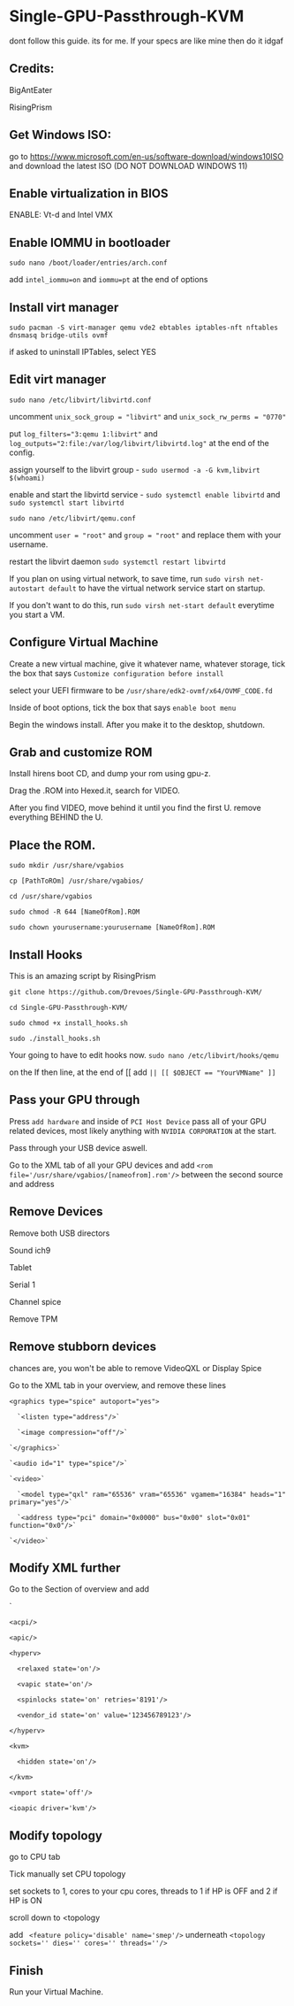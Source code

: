 # Single-GPU-Passthrough-KVM
dont follow this guide. its for me. If your specs are like mine then do it idgaf

## Credits:
BigAntEater

RisingPrism

## Get Windows ISO:
go to https://www.microsoft.com/en-us/software-download/windows10ISO and download the latest ISO (DO NOT DOWNLOAD WINDOWS 11)

## Enable virtualization in BIOS
ENABLE: Vt-d and Intel VMX

## Enable IOMMU in bootloader
`sudo nano /boot/loader/entries/arch.conf`

add `intel_iommu=on` and `iommu=pt` at the end of options

## Install virt manager
`sudo pacman -S virt-manager qemu vde2 ebtables iptables-nft nftables dnsmasq bridge-utils ovmf`

if asked to uninstall IPTables, select YES

## Edit virt manager
`sudo nano /etc/libvirt/libvirtd.conf`

uncomment `unix_sock_group = "libvirt"` and `unix_sock_rw_perms = "0770"`

put `log_filters="3:qemu 1:libvirt"` and `log_outputs="2:file:/var/log/libvirt/libvirtd.log"` at the end of the config.

assign yourself to the libvirt group - `sudo usermod -a -G kvm,libvirt $(whoami)`

enable and start the libvirtd service - `sudo systemctl enable libvirtd` and `sudo systemctl start libvirtd`

`sudo nano /etc/libvirt/qemu.conf`

uncomment `user = "root"` and `group = "root"` and replace them with your username.

restart the libvirt daemon `sudo systemctl restart libvirtd`

If you plan on using virtual network, to save time, run `sudo virsh net-autostart default` to have the virtual network service start on startup.

If you don't want to do this, run `sudo virsh net-start default` everytime you start a VM.

## Configure Virtual Machine
Create a new virtual machine, give it whatever name, whatever storage, tick the box that says `Customize configuration before install`

select your UEFI firmware to be `/usr/share/edk2-ovmf/x64/OVMF_CODE.fd`

Inside of boot options, tick the box that says `enable boot menu`

Begin the windows install. After you make it to the desktop, shutdown.

## Grab and customize ROM
Install hirens boot CD, and dump your rom using gpu-z.

Drag the .ROM into Hexed.it, search for VIDEO.

After you find VIDEO, move behind it until you find the first U. remove everything BEHIND the U.

## Place the ROM.

`sudo mkdir /usr/share/vgabios`

`cp [PathToROm] /usr/share/vgabios/`

`cd /usr/share/vgabios`

`sudo chmod -R 644 [NameOfRom].ROM`

`sudo chown yourusername:yourusername [NameOfRom].ROM`

## Install Hooks

This is an amazing script by RisingPrism

`git clone https://github.com/Drevoes/Single-GPU-Passthrough-KVM/`

`cd Single-GPU-Passthrough-KVM/`

`sudo chmod +x install_hooks.sh`

`sudo ./install_hooks.sh`

Your going to have to edit hooks now. `sudo nano /etc/libvirt/hooks/qemu`

on the If then line, at the end of [[ add `|| [[ $OBJECT == "YourVMName" ]]`

## Pass your GPU through
Press `add hardware` and inside of `PCI Host Device` pass all of your GPU related devices, most likely anything with `NVIDIA CORPORATION` at the start.

Pass through your USB device aswell.

Go to the XML tab of all your GPU devices and add `<rom file='/usr/share/vgabios/[nameofrom].rom'/>`  between the second source and address

## Remove Devices
Remove both USB directors

Sound ich9

Tablet

Serial 1

Channel spice

Remove TPM

## Remove stubborn devices
chances are, you won't be able to remove VideoQXL or Display Spice

Go to the XML tab in your overview, and remove these lines

 `<graphics type="spice" autoport="yes">`
 
      `<listen type="address"/>`
      
      `<image compression="off"/>`
      
    `</graphics>`
    
    `<audio id="1" type="spice"/>`
    
    `<video>`
    
      `<model type="qxl" ram="65536" vram="65536" vgamem="16384" heads="1" primary="yes"/>`
      
      `<address type="pci" domain="0x0000" bus="0x00" slot="0x01" function="0x0"/>`
      
    `</video>`

## Modify XML further
Go to the <Features> Section of overview and add

  `<features>
 
    <acpi/>
 
    <apic/>
 
    <hyperv>
 
      <relaxed state='on'/>
 
      <vapic state='on'/>
 
      <spinlocks state='on' retries='8191'/>
 
      <vendor_id state='on' value='123456789123'/>
 
    </hyperv>
 
    <kvm>
 
      <hidden state='on'/>  
 
    </kvm>
 
    <vmport state='off'/>
 
    <ioapic driver='kvm'/>

  ## Modify topology
 
 go to CPU tab
 
 Tick manually set CPU topology
 
 set sockets to 1, cores to your cpu cores, threads to 1 if HP is OFF and 2 if HP is ON
 
 scroll down to <topology
                          
 add ` <feature policy='disable' name='smep'/>` underneath `<topology sockets='' dies='' cores='' threads=''/>`
 
 ## Finish
 Run your Virtual Machine.
                          
                          
                          
                          
                       
 


